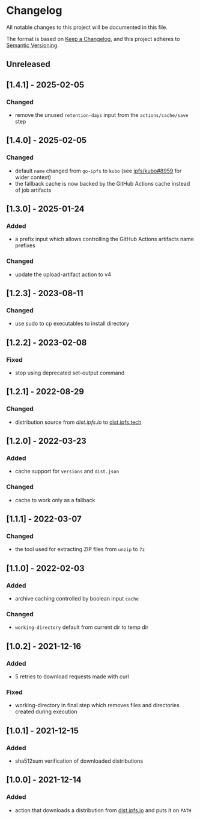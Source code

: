 # Changelog
All notable changes to this project will be documented in this file.

The format is based on [Keep a Changelog](https://keepachangelog.com/en/1.0.0/),
and this project adheres to [Semantic Versioning](https://semver.org/spec/v2.0.0.html).

## Unreleased

## [1.4.1] - 2025-02-05
### Changed
- remove the unused `retention-days` input from the `actions/cache/save` step

## [1.4.0] - 2025-02-05
### Changed
- default `name` changed from `go-ipfs` to `kubo` (see [ipfs/kubo#8959](https://github.com/ipfs/kubo/issues/8959) for wider context)
- the fallback cache is now backed by the GitHub Actions cache instead of job artifacts

## [1.3.0] - 2025-01-24
### Added
- a prefix input which allows controlling the GitHub Actions artifacts name prefixes

### Changed
- update the upload-artifact action to v4

## [1.2.3] - 2023-08-11
### Changed
- use sudo to cp executables to install directory

## [1.2.2] - 2023-02-08
### Fixed
- stop using deprecated set-output command

## [1.2.1] - 2022-08-29
### Changed
- distribution source from *dist.ipfs.io* to [dist.ipfs.tech](https://dist.ipfs.tech)

## [1.2.0] - 2022-03-23
### Added
- cache support for `versions` and `dist.json`

### Changed
- cache to work only as a fallback

## [1.1.1] - 2022-03-07
### Changed
- the tool used for extracting ZIP files from `unzip` to `7z`

## [1.1.0] - 2022-02-03
### Added
- archive caching controlled by boolean input `cache`

### Changed
- `working-directory` default from current dir to temp dir

## [1.0.2] - 2021-12-16
### Added
- 5 retries to download requests made with curl

### Fixed
- working-directory in final step which removes files and directories created during execution

## [1.0.1] - 2021-12-15
### Added
- sha512sum verification of downloaded distributions

## [1.0.0] - 2021-12-14
### Added
- action that downloads a distribution from [dist.ipfs.io](https://dist.ipfs.io) and puts it on `PATH`
